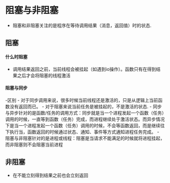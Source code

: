 # 阻塞与非阻塞
- 阻塞和非阻塞关注的是程序在等待调用结果（消息，返回值）时的状态.


## 阻塞
#### 什么时阻塞
- 调用结果返回之前，当前线程会被挂起（如遇到io操作）。函数只有在得到结果之后才会将阻塞的线程激活


#### 阻塞与同步
-区别
	- 对于同步调用来说，很多时候当前线程还是激活的，只是从逻辑上当前函数没有返回而已。
	- 对于阻塞来说当前任务是被挂起的，不是激活的状态.
	- 同步与异步针对的是函数/任务的调用方式：同步就是当一个进程发起一个函数（任务）调用的时候，一直等到函数（任务）完成，而进程继续处于激活状态。而异步情况下是当一个进程发起一个函数（任务）调用的时候，不会等函数返回，而是继续往下执行当，函数返回的时候通过状态、通知、事件等方式通知进程任务完成。
	- 阻塞与非阻塞针对的是进程或线程：阻塞是当请求不能满足的时候就将进程挂起，而非阻塞则不会阻塞当前进程


## 非阻塞
- 在不能立刻得到结果之前也会立刻返回